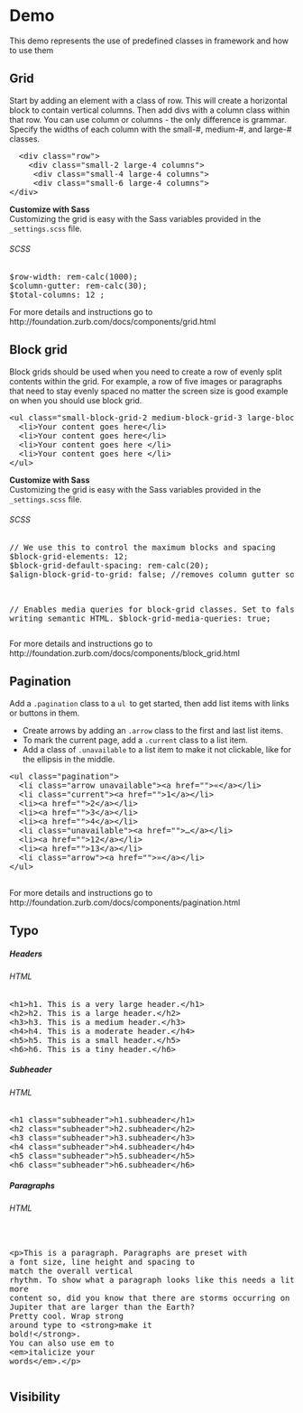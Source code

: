 Demo
==========

<p>This demo represents the use of predefined classes in framework and how to use them</p>


<h2>Grid</h2>
<p>
Start by adding an element with a class of row. This will create a horizontal block to contain vertical columns. Then add divs with a column class within that row. You can use column or columns - the only difference is grammar. Specify the widths of each column with the small-#, medium-#, and large-# classes.</p>


<pre>
  <span>&lt;div class="row"&gt;</span>
  &nbsp;&nbsp;<span>&lt;div class="small-2 large-4 columns"&gt;</span>
  &nbsp; &nbsp;<span>&lt;div class="small-4 large-4 columns"&gt;</span>
  &nbsp; &nbsp;<span>&lt;div class="small-6 large-4 columns"&gt;</span>
<span>&lt;/div&gt;</span>
</pre>


<p><strong>Customize with Sass</strong><br>
Customizing the grid is easy with the Sass variables provided in the <code>_settings.scss</code> file.</p>

<h6>SCSS</h6>
<pre>
$row-width: rem-calc(1000);
$column-gutter: rem-calc(30);
$total-columns: 12 ;
</pre>

<p>For more details and instructions go to http://foundation.zurb.com/docs/components/grid.html</p>



<h2>Block grid</h2>
<p>Block grids should be used when you need to create a row of evenly split contents within the grid. For example, a row of five images or paragraphs that need to stay evenly spaced no matter the screen size is good example on when you should use block grid.</p>

<pre>
<span>&lt;ul class="small-block-grid-2 medium-block-grid-3 large-block-grid-4"&gt;</span>
  <span>&lt;li&gt;</span>Your content goes here<span>&lt;/li&gt;</span>
  <span>&lt;li&gt;</span>Your content goes here<span>&lt;/li&gt;</span>
  <span>&lt;li&gt;</span>Your content goes here <span>&lt;/li&gt;</span>
  <span>&lt;li&gt;</span>Your content goes here <span>&lt;/li&gt;</span>
<span>&lt;/ul&gt;</span>
</pre>

<p><strong>Customize with Sass</strong><br>
  Customizing the grid is easy with the Sass variables provided in the <code>_settings.scss</code> file.</p>

  <h6>SCSS</h6>
<pre>
// We use this to control the maximum blocks and spacing 
$block-grid-elements: 12;
$block-grid-default-spacing: rem-calc(20);
$align-block-grid-to-grid: false; //removes column gutter so edges of block grid align with grid<br>

// Enables media queries for block-grid classes. Set to false if writing semantic HTML.
$block-grid-media-queries: true;
</pre>

<p>For more details and instructions go to http://foundation.zurb.com/docs/components/block_grid.html</p>



<h2>Pagination</h2>

<p>
Add a <code>.pagination</code> class to a <code>ul </code>to get started, then add list items with links or buttons in them.</p>

- Create arrows by adding an <code>.arrow</code> class to the first and last list items.
- To mark the current page, add a <code>.current</code> class to a list item.
- Add a class of <code>.unavailable</code> to a list item to make it not clickable, like for the ellipsis in the middle.
</p>

<pre>
<span>&lt;ul class="pagination"&gt;</span>
  <span&gt;</span>&lt;li class="arrow unavailable"&gt;</span><span&gt;</span>&lt;a href=""&gt;</span>&laquo;<span&gt;</span>&lt;/a&gt;</span><span&gt;</span>&lt;/li&gt;</span>
  <span&gt;</span>&lt;li class="current"&gt;</span><span&gt;</span>&lt;a href=""&gt;</span>1<span&gt;</span>&lt;/a&gt;</span><span&gt;</span>&lt;/li&gt;</span>
  <span&gt;</span>&lt;li&gt;</span><span&gt;</span>&lt;a href=""&gt;</span>2<span&gt;</span>&lt;/a&gt;</span><span&gt;</span>&lt;/li&gt;</span>
  <span&gt;</span>&lt;li&gt;</span><span&gt;</span>&lt;a href=""&gt;</span>3<span&gt;</span>&lt;/a&gt;</span><span&gt;</span>&lt;/li&gt;</span>
  <span&gt;</span>&lt;li&gt;</span><span&gt;</span>&lt;a href=""&gt;</span>4<span&gt;</span>&lt;/a&gt;</span><span&gt;</span>&lt;/li&gt;</span>
  <span&gt;</span>&lt;li class="unavailable"&gt;</span><span&gt;</span>&lt;a href=""&gt;</span>&hellip;<span&gt;</span>&lt;/a&gt;</span><span&gt;</span>&lt;/li&gt;</span>
  <span&gt;</span>&lt;li&gt;</span><span&gt;</span>&lt;a href=""&gt;</span>12<span&gt;</span>&lt;/a&gt;</span><span&gt;</span>&lt;/li&gt;</span>
  <span&gt;</span>&lt;li&gt;</span><span&gt;</span>&lt;a href=""&gt;</span>13<span&gt;</span>&lt;/a&gt;</span><span&gt;</span>&lt;/li&gt;</span>
  <span&gt;</span>&lt;li class="arrow"&gt;</span><span&gt;</span>&lt;a href=""&gt;</span>&raquo;<span&gt;</span>&lt;/a&gt;</span><span&gt;</span>&lt;/li&gt;</span>
<span&gt;</span>&lt;/ul&gt;</span>
  </pre>

<p>For more details and instructions go to http://foundation.zurb.com/docs/components/pagination.html</p>


<h2>Typo</h2>

<h5>Headers</h5>
<h6>HTML</h6>
<pre>
<span&gt;</span>&lt;h1&gt;</span>h1. This is a very large header.<span&gt;</span>&lt;/h1&gt;</span>
<span&gt;</span>&lt;h2&gt;</span>h2. This is a large header.<span&gt;</span>&lt;/h2&gt;</span>
<span&gt;</span>&lt;h3&gt;</span>h3. This is a medium header.<span&gt;</span>&lt;/h3&gt;</span>
<span&gt;</span>&lt;h4&gt;</span>h4. This is a moderate header.<span&gt;</span>&lt;/h4&gt;</span>
<span&gt;</span>&lt;h5&gt;</span>h5. This is a small header.<span&gt;</span>&lt;/h5&gt;</span>
<span&gt;</span>&lt;h6&gt;</span>h6. This is a tiny header.<span&gt;</span>&lt;/h6&gt;</span>
</pre>

<h5>Subheader</h5>
<h6>HTML</h6>
<pre>
<span>&lt;h1 class="subheader"&gt;</span>h1.subheader<span>&lt;/h1&gt;</span>
<span>&lt;h2 class="subheader"&gt;</span>h2.subheader<span>&lt;/h2&gt;</span>
<span>&lt;h3 class="subheader"&gt;</span>h3.subheader<span>&lt;/h3&gt;</span>
<span>&lt;h4 class="subheader"&gt;</span>h4.subheader<span>&lt;/h4&gt;</span>
<span>&lt;h5 class="subheader"&gt;</span>h5.subheader<span>&lt;/h5&gt;</span>
<span>&lt;h6 class="subheader"&gt;</span>h6.subheader<span>&lt;/h6&gt;</span>
</pre>

<h5>Paragraphs</h5>
<h6>HTML</h6>
<pre>

<span>&lt;p&gt;</span>This is a paragraph. Paragraphs are preset with a font size, line height and spacing to <br>match the overall vertical rhythm. To show what a paragraph looks like this needs a little more<br>content so, did you know that there are storms occurring on Jupiter that are larger than the Earth? <br>Pretty cool. Wrap strong around type to <span>&lt;strong&gt;</span>make it bold!<span>&lt;/strong&gt;</span>. <br>You can also use em to <span>&lt;em&gt;</span>italicize your words<span>&lt;/em&gt;</span>.<span>&lt;/p&gt;</span>
</pre>



<h2>Visibility</h2>
